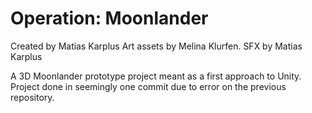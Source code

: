 # Operation: Moonlander
 
 Created by Matias Karplus
 Art assets by Melina Klurfen.
 SFX by Matias Karplus
 
 A 3D Moonlander prototype project meant as a first approach to Unity.
 Project done in seemingly one commit due to error on the previous repository.
